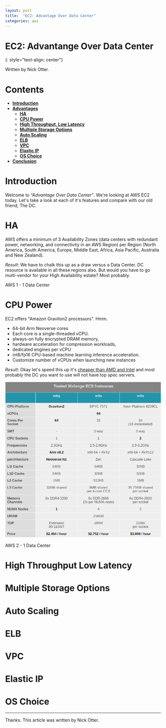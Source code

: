 ```yaml
---
layout: post
title:  "EC2: Advantage Over Data Center"
categories: aws
---
```


# EC2: Advantange Over Data Center
{: style="text-align: center"}

Written by Nick Otter. 

# Contents

- [**Introduction**](#introduction)<br>
- [**Advantages**](#last-week-in-aws)<br> 
  - [**HA**](#ha)<br>
  - [**CPU Power**](#power)<br>
  - [**High Throughput, Low Latency**](#high-throughput-low-latency)<br>
  - [**Multiple Storage Options**](#multiple-storage-options)<br>
  - [**Auto Scaling**](#auto-scaling)<br>
  - [**ELB**](#elb)<br>
  - [**VPC**](#vpc)<br>
  - [**Elastic IP**](#elastic-ip)<br>
  - [**OS Choice**](#os-choice)<br>
- [**Conclusion**](#conclusion)


# Introduction

Welcome to *"Advantage Over Data Center"*. We're looking at AWS EC2 today. Let's take a look at each of it's features and compare with our old friend, The DC.

# HA

AWS offers a minimum of 3 Availability Zones (data centers with redundant power, networking, and connectivity in an AWS Region) per Region (North America, South America, Europe, Middle East, Africa, Asia Pacific, Australia and New Zealand).

*Result*: We have to chalk this up as a draw versus a Data Center. DC resource is available in all these regions also. But would you have to go multi-vendor for your High Availability estate? Most probably.

AWS 1 - 1 Data Center

# CPU Power

EC2 offers "Amazon Graviton2 processors". Hmm.

* 64-bit Arm Neoverse cores 
* Each core is a single-threaded vCPU.  
* always-on fully encrypted DRAM memory, 
* hardware acceleration for compression workloads, 
* dedicated engines per vCPU 
* int8/fp16 CPU-based machine learning inference acceleration. 
* Customize number of vCPUs when launching new instances 

_Result:_ Okay let's speed this up it's [cheaper than AMD and Intel](https://www.anandtech.com/show/15578/cloud-clash-amazon-graviton2-arm-against-intel-and-amd) and most probably the DC you want to use will not have top spec servers.

![](/assets/ec2vsamdxeon.png)

AWS 2 - 1 Data Center

# High Throughput Low Latency

# Multiple Storage Options

# Auto Scaling

# ELB

# VPC

# Elastic IP

# OS Choice


---

Thanks. This article was written by Nick Otter.

